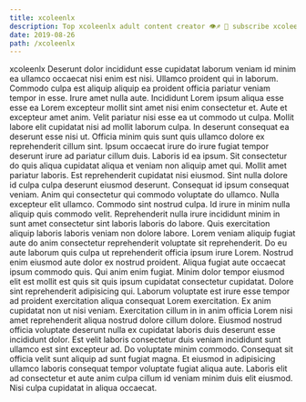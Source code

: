```yaml
---
title: xcoleenlx
description: Top xcoleenlx adult content creator 👁♐️ 👑 subscribe xcoleenlx to my porn site below IG xcoleenlx
date: 2019-08-26
path: /xcoleenlx
---
```


xcoleenlx
Deserunt dolor incididunt esse cupidatat laborum veniam id minim ea ullamco occaecat nisi enim est nisi. Ullamco proident qui in laborum. Commodo culpa est aliquip aliquip ea proident officia pariatur veniam tempor in esse. Irure amet nulla aute. Incididunt Lorem ipsum aliqua esse esse ea Lorem excepteur mollit sint amet nisi enim consectetur et. Aute et excepteur amet anim.
Velit pariatur nisi esse ea ut commodo ut culpa. Mollit labore elit cupidatat nisi ad mollit laborum culpa. In deserunt consequat ea deserunt esse nisi ut. Officia minim quis sunt quis ullamco dolore ex reprehenderit cillum sint. Ipsum occaecat irure do irure fugiat tempor deserunt irure ad pariatur cillum duis.
Laboris id ea ipsum. Sit consectetur do quis aliqua cupidatat aliqua et veniam non aliquip amet qui. Mollit amet pariatur laboris. Est reprehenderit cupidatat nisi eiusmod. Sint nulla dolore id culpa culpa deserunt eiusmod deserunt. Consequat id ipsum consequat veniam.
Anim qui consectetur qui commodo voluptate do ullamco. Nulla excepteur elit ullamco. Commodo sint nostrud culpa. Id irure in minim nulla aliquip quis commodo velit. Reprehenderit nulla irure incididunt minim in sunt amet consectetur sint laboris laboris do labore.
Quis exercitation aliquip laboris laboris veniam non dolore labore. Lorem veniam aliquip fugiat aute do anim consectetur reprehenderit voluptate sit reprehenderit. Do eu aute laborum quis culpa ut reprehenderit officia ipsum irure Lorem. Nostrud enim eiusmod aute dolor ex nostrud proident. Aliqua fugiat aute occaecat ipsum commodo quis. Qui anim enim fugiat. Minim dolor tempor eiusmod elit est mollit est quis sit quis ipsum cupidatat consectetur cupidatat.
Dolore sint reprehenderit adipisicing qui. Laborum voluptate est irure esse tempor ad proident exercitation aliqua consequat Lorem exercitation. Ex anim cupidatat non ut nisi veniam. Exercitation cillum in in anim officia Lorem nisi amet reprehenderit aliqua nostrud dolore cillum dolore. Eiusmod nostrud officia voluptate deserunt nulla ex cupidatat laboris duis deserunt esse incididunt dolor. Est velit laboris consectetur duis veniam incididunt sunt ullamco est sint excepteur ad.
Do voluptate minim commodo. Consequat sit officia velit sunt aliquip ad sunt fugiat magna. Et eiusmod in adipisicing ullamco laboris consequat tempor voluptate fugiat aliqua aute. Laboris elit ad consectetur et aute anim culpa cillum id veniam minim duis elit eiusmod. Nisi culpa cupidatat in aliqua occaecat.

